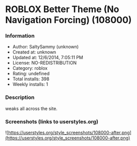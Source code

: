 # ROBLOX Better Theme (No Navigation Forcing) (108000)

### Information
- Author: SaltySammy (unknown)
- Created at: unknown
- Updated at: 12/6/2014, 7:05:11 PM
- License: NO-REDISTRIBUTION
- Category: roblox
- Rating: undefined
- Total installs: 398
- Weekly installs: 1


### Description
weaks all across the site.


### Screenshots (links to userstyles.org)
![https://userstyles.org/style_screenshots/108000-after.png](https://userstyles.org/style_screenshots/108000-after.png)


